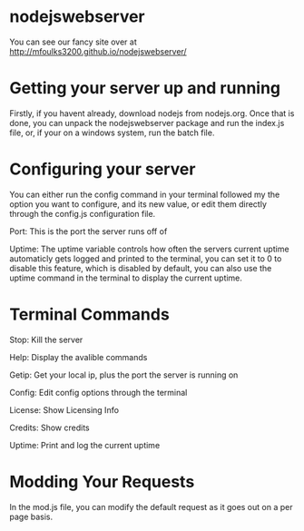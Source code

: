 nodejswebserver
===============
You can see our fancy site over at http://mfoulks3200.github.io/nodejswebserver/

Getting your server up and running
=================================
Firstly, if you havent already, download nodejs from nodejs.org. Once that is done, you can unpack the nodejswebserver package and run the index.js file, or, if your on a windows system, run the batch file.

Configuring your server
=======================
You can either run the config command in your terminal followed my the option you want to configure, and its new value, or edit them directly through the config.js configuration file.

Port: This is the port the server runs off of

Uptime: The uptime variable controls how often the servers current uptime automaticly gets logged and printed to the terminal, you can set it to 0 to disable this feature, which is disabled by default, you can also use the uptime command in the terminal to display the current uptime.

Terminal Commands
================
Stop: Kill the server

Help: Display the avalible commands

Getip: Get your local ip, plus the port the server is running on

Config: Edit config options through the terminal

License: Show Licensing Info

Credits: Show credits

Uptime: Print and log the current uptime

Modding Your Requests
====================
In the mod.js file, you can modify the default request as it goes out on a per page basis.